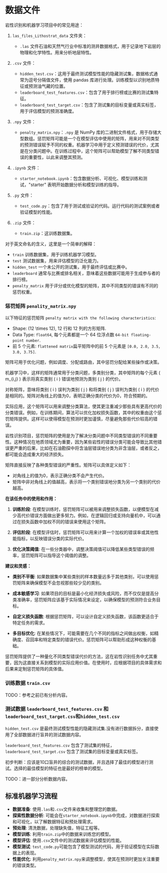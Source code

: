 # 数据文件

岩性识别和机器学习项目中的常见用途：

1. `las_files_Lithostrat_data` 文件夹：
   - `.las` 文件石油和天然气行业中标准的测井数据格式，用于记录地下岩层的物理和化学特性。用来分析地层特性。

2. `.csv` 文件：
   - `hidden_test.csv`：这用于最终测试模型性能的隐藏测试集，数据格式通常为逗号分隔值文件，使用 pandas 库进行处理。训练模型以识别地质特征或预测油气藏的位置。
   - `leaderboard_test_features.csv`：包含了用于排行榜或比赛的测试集特征。
   - `leaderboard_test_target.csv`：包含了测试集的目标变量或真实标签，用于评估模型的预测准确度。

3. `.npy` 文件：
   - `penalty_matrix.npy`：`.npy` 是 NumPy 库的二进制文件格式，用于存储大型数组。惩罚矩阵可能是一个在模型评估中使用的矩阵，用来对不同类型的预测错误赋予不同的权重。机器学习中用于定义预测错误的代价，尤其是在分类问题中。在训练过程中，这个矩阵可以帮助模型了解不同类型错误的重要性，以此来调整其预测。

4. `.ipynb` 文件：
   - `starter_notebook.ipynb`：包含数据分析、可视化、模型训练和测试，"starter" 表明开始数据分析和模型训练的指导。

5. `.py` 文件：
   - `test_code.py`：包含了用于测试或验证的代码。运行代码的测试案例或者验证模型的性能。

6. `.zip` 文件：
   - `train.zip`：这训练数据集。

对于英文命名的含义，这里是一个简单的解释：

- `train` 训练数据集，用于训练机器学习模型。
- `test` 测试数据集，用来评估模型的泛化能力。
- `hidden_test` 一个未公开的测试集，用于最终评估或比赛中。
- `leaderboard` 通常与比赛或排名相关，意味着这些数据可能用于生成参与者的排行榜。
- `penalty_matrix` 用于评分或优化模型的矩阵，其中不同类型的错误有不同的惩罚权重。

### 惩罚矩阵 `penality_matrix.npy`

以下特征的惩罚矩阵 `penalty matrix with the following characteristics`:

- Shape: \(12 \times 12\),  12 行和 12 列的方形矩阵.
- Data Type: `float64`, 每个元素都是一个 64 位浮点数 `64-bit floating-point number`.
- 前 5 个元素: `flattened matrix`扁平矩阵中的前 5 个元素是 `[0.0, 2.0, 3.5, 3.0, 3.75]`.

矩阵可用于优化问题，例如调度、分配或路由，其中惩罚分配给某些操作或决策。

机器学习中，这样的矩阵通常用于分类问题，多类别分类，其中矩阵的每个元素 \( m_{i,j} \) 表示将真实类别 \( i \) 错误地预测为类别 \( j \) 的代价。

对称矩阵，意味将类别 \( i \) 误判为类别 \( j \) 和将类别 \( j \) 误判为类别 \( i \) 的代价是相同的。矩阵对角线上的值为0，表明正确分类的代价为0，符合预期的。

实际应用，这个矩阵可以用来调整分类算法，使其更注重减少那些具有更高代价的分类错误。例如，在训练期间，算法可以优化加权损失函数，其中的权重由这个惩罚矩阵提供。这样可以使得模型在预测时更加谨慎，尽量避免那些代价较高的错误。

岩性识别项目，惩罚矩阵的使用是为了解决分类问题中不同类型错误的不同重要性。这种情况在地质领域尤为重要，因为某些岩性的错误分类可能会导致比其他错误更严重的后果，比如在石油勘探中将含油层错误地分类为非含油层，或者反之，都可能会造成重大的经济损失。

矩阵直接反映了各种类型错误的严重性。矩阵可以具体定义如下：

- 对角线上的值为0，表示正确分类不会产生代价。
- 矩阵中非对角线上的值越高，表示将一个类别错误地分类为另一个类别的代价越高。

**在该任务中的使用和作用：**

1. **训练阶段**: 在模型训练时，惩罚矩阵可以被用来调整损失函数，以便模型在减少高代价错误方面做出更多努力。例如，在逻辑回归或支持向量机中，可以通过在损失函数中加权不同的错误来使用这个矩阵。

2. **评估阶段**: 在模型评估时，惩罚矩阵可以用来计算一个加权的错误率或其他性能指标，以反映错误分类的实际代价。

3. **优化决策阈值**: 在一些分类器中，调整决策阈值可以降低某些类型错误的频率，惩罚矩阵可以指导这个阈值的调整。

**建议和灵感：**

- **类别不平衡**: 如果数据集中某些类别的样本数量远多于其他类别，可以使用惩罚矩阵来确保模型不会忽视那些较少见的类别。
  
- **成本敏感学习**: 如果项目的目标是最小化经济损失或风险，而不仅仅是提高分类准确率，惩罚矩阵应该基于实际情况来设定，以确保模型的预测符合业务目标。

- **自定义损失函数**: 根据惩罚矩阵，可以设计自定义损失函数，该函数更适合于特定任务的需求。

- **多目标优化**: 在某些情况下，可能需要在几个不同的指标之间做出权衡，如精确度、召回率和特定类型的错误代价。惩罚矩阵可以帮助形成这种权衡的基础。

惩罚矩阵提供了一种量化不同类型错误代价的方法，这在岩性识别任务中尤其重要，因为这直接关系到模型的实际应用价值。在使用时，应根据项目的具体需求和后果来定制惩罚矩阵的具体值。

### 训练数据 `train.csv`

TODO：参考之前已有分析内容。

### 测试数据 `leaderboard_test_features.csv` 和 `leaderboard_test_target.csv`和`hidden_test.csv`

`hidden_test.csv` 是最终测试模型性能的隐藏测试集.没有进行数据拆分，直接使用了全部数据进行盲井的测试数据内容。

`leaderboard_test_features.csv` 包含了测试集的特征，`leaderboard_test_target.csv` 包含了测试集的目标变量或真实标签。

初步判断：应该是10口盲井的综合的测试数据，并且选择了最佳的模型进行测试。选择的最佳模型的特征也是最好的榜单的模型。

TODO：进一部分分析数据内容。

## 标准机器学习流程

- **数据准备**: 使用`.las`和`.csv`文件来收集和整理您的数据。
- **探索性数据分析**: 可能会在`starter_notebook.ipynb`中完成，对数据进行探索和可视化，以了解数据特征和预处理需求。
- **预处理**: 清洗数据，处理缺失值，特征工程等。
- **模型训练**: 利用`train.zip`中的数据来训练您的模型。
- **模型评估**: 使用`.csv`文件中的测试数据来评估模型的性能。
- **模型测试**: `test_code.py`可能包含了模型测试的代码，用于验证模型在实际数据上的表现。
- **性能优化**: 利用`penalty_matrix.npy`来调整模型，使其在预测时更加关注重要的错误类型。
